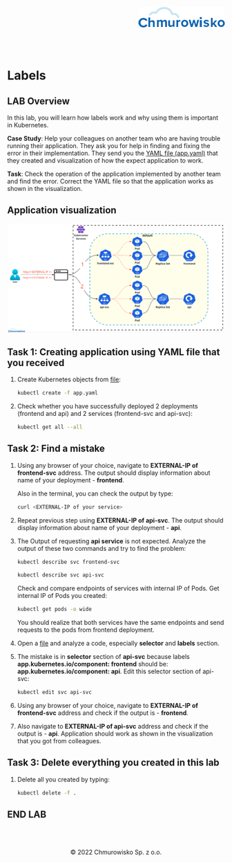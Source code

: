 <img src="./img/logo.png" alt="Chmurowisko logo" width="200" align="right">
<br><br>
<br><br>
<br><br>

# Labels

## LAB Overview

In this lab, you will learn how labels work and why using them is important in Kubernetes.

**Case Study**: Help your colleagues on another team who are having trouble running their application. They ask you for help in finding and fixing the error in their implementation. They send you the [YAML file (app.yaml)](./files/app.yaml) that they created and visualization of how the expect application to work. 

**Task**: Check the operation of the application implemented by another team and find the error. Correct the YAML file so that the application works as shown in the visualization.


## Application visualization

![img](./img/s1.png)

## Task 1: Creating application using YAML file that you received

1. Create Kubernetes objects from [file](./files/app.yaml):
    
    ```bash
    kubectl create -f app.yaml
    ```

2. Check whether you have successfully deployed 2 deployments (frontend and api) and 2 services (frontend-svc and api-svc):

    ```bash
    kubectl get all --all
    ```

## Task 2: Find a mistake
1. Using any browser of your choice, navigate to **EXTERNAL-IP of frontend-svc** address. The output should display information about name of your deployment - **frontend**. 

    Also in the terminal, you can check the output by type:
    ```bash
    curl <EXTERNAL-IP of your service>
    ```
1. Repeat previous step using **EXTERNAL-IP of api-svc**. The output should display information about name of your deployment - **api**.

1. The Output of requesting **api service** is not expected. Analyze the output of these two commands and try to find the problem:
    
    ```bash
    kubectl describe svc frontend-svc
    ```

    ```bash
    kubectl describe svc api-svc
    ```
    
    Check and compare endpoints of services with internal IP of Pods. 
    Get internal IP of Pods you created:

    ```bash
    kubectl get pods -o wide
    ```

    You should realize that both services have the same endpoints and send requests to the pods from frontend deployment. 

1. Open a [file](./files/app.yaml) and analyze a code, especially **selector** and **labels** section.

1. The mistake is in **selector** section of **api-svc** because labels **app.kubernetes.io/component: frontend** should be: **app.kubernetes.io/component: api**. Edit this selector section of api-svc:

    ```bash
    kubectl edit svc api-svc
    ```

1. Using any browser of your choice, navigate to **EXTERNAL-IP of frontend-svc** address and check if the output is - **frontend**. 
1. Also navigate to **EXTERNAL-IP of api-svc** address and check if the output is - **api**. Application should work as shown in the visualization that you got from colleagues.

## Task 3: Delete everything you created in this lab
1. Delete all you created by typing:
    ```bash
    kubectl delete -f .
    ```
## END LAB

<br><br>

<center><p>&copy; 2022 Chmurowisko Sp. z o.o.<p></center>
